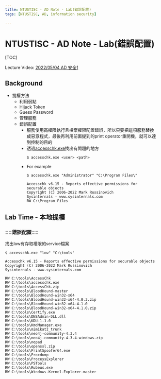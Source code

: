 ```yaml
---
title: NTUSTISC - AD Note - Lab(錯誤配置)
tags: [NTUSTISC, AD, information security]

---
```


# NTUSTISC - AD Note - Lab(錯誤配置)
[TOC]

Lecture Video: [2022/05/04 AD 安全1](https://youtu.be/Cv2gNQkDM8Q?si=M0LV3dBCMCOy58LN&t=3600)

## Background
* 提權方法
    * 利用弱點
    * Hijack Token
    * Guess Password
    * 管理服務
    * 錯誤配置
        * 服務使用高權限執行且檔案權限配置錯誤，所以只要把這項服務替換成惡意程式，最後再利用前面提到的print operator重開機，就可以達到控制的目的
        * 透過[accesschk.exe](https://docs.microsoft.com/en-us/sysinternals/downloads/accesschk)找出有問題的地方
            ```bash!
            $ accesschk.exe <user> <path>
            ```
        * For example
            ```bash!
            $ accesschk.exe "Administrator" "C:\Program Files\"

            Accesschk v6.15 - Reports effective permissions for securable objects
            Copyright (C) 2006-2022 Mark Russinovich
            Sysinternals - www.sysinternals.com
            RW C:\Program Files
            ```
## Lab Time - 本地提權
### ==錯誤配置==
找出low有存取權限的service檔案
```bash!
$ accesschk.exe "low" "C:\tools"

Accesschk v6.15 - Reports effective permissions for securable objects
Copyright (C) 2006-2022 Mark Russinovich
Sysinternals - www.sysinternals.com

RW C:\tools\AccessChk
RW C:\tools\accesschk.exe
RW C:\tools\AccessChk.zip
RW C:\tools\BloodHound-master
RW C:\tools\BloodHound-win32-x64
RW C:\tools\BloodHound-win32-x64-4.0.3.zip
RW C:\tools\BloodHound-win32-x64-4.1.0
RW C:\tools\BloodHound-win32-x64-4.1.0.zip
RW C:\tools\Certify.exe
RW C:\tools\DNSAdmin-DLL.dll
RW C:\tools\KDU-1.1.0
RW C:\tools\KmdManager.exe
RW C:\tools\mimikatz_trunk
RW C:\tools\neo4j-community-4.3.4
RW C:\tools\neo4j-community-4.3.4-windows.zip
RW C:\tools\nopad
RW C:\tools\openssl.zip
RW C:\tools\PrintSpoofer64.exe
RW C:\tools\Procdump
RW C:\tools\ProcessExplorer
RW C:\tools\PSTools
RW C:\tools\Rubeus.exe
RW C:\tools\Windows-Kernel-Explorer-master
```